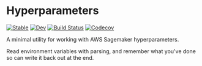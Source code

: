 # Hyperparameters

[![Stable](https://img.shields.io/badge/docs-stable-blue.svg)](https://invenia.github.io/Hyperparameters.jl/stable)
[![Dev](https://img.shields.io/badge/docs-dev-blue.svg)](https://invenia.github.io/Hyperparameters.jl/dev)
[![Build Status](https://travis-ci.com/invenia/Hyperparameters.jl.svg?branch=master)](https://travis-ci.com/invenia/Hyperparameters.jl)
[![Codecov](https://codecov.io/gh/invenia/Hyperparameters.jl/branch/master/graph/badge.svg)](https://codecov.io/gh/invenia/Hyperparameters.jl)

A minimal utility for working with AWS Sagemaker hyperparameters.

Read environment variables with parsing, and remember what you've done so can write it back out at the end.
